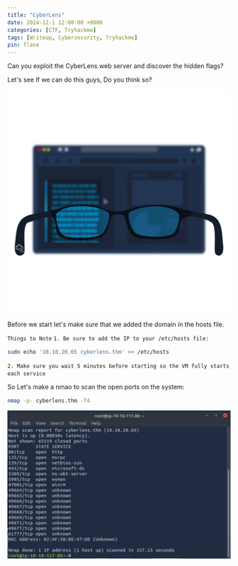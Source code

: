 ```yaml
---
title: "CyberLens"
date: 2024-12-1 12:00:00 +0000
categories: [CTF, Tryhackme]
tags: [Writeup, Cybersecurity, Tryhackme]
pin: flase
---
```


Can you exploit the CyberLens web server and discover the hidden flags?

Let's see If we can do this guys, Do you think so?

![Scennshot](/assets/img/CyberLens/image.png)

Before we start let's make sure that we added the domain in the hosts file.

`Things to Note`
`1. Be sure to add the IP to your /etc/hosts file:`

```bash
sudo echo '10.10.20.65 cyberlens.thm' >> /etc/hosts
```

`2. Make sure you wait 5 minutes before starting so the VM fully starts each service`

So Let's make a nmao to scan the open ports on the system:

```bash
nmap -p- cyberlens.thm -T4
```

![Scennshot](/assets/img/CyberLens/1.png)


